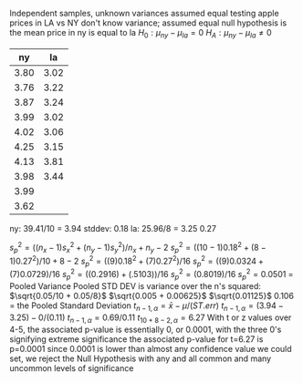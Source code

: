Independent samples, unknown variances assumed equal
testing apple prices in LA vs NY
	don't know variance; assumed equal
null hypothesis is the mean price in ny is equal to la
	$H_0 : \mu_{ny} - \mu_{la} = 0$
	$H_A : \mu_{ny} - \mu_{la} \neq 0$

| ny   | la   |
| ---- | ---- |
| 3.80 | 3.02 |
| 3.76 | 3.22 |
| 3.87 | 3.24 |
| 3.99 | 3.02 |
| 4.02 | 3.06 |
| 4.25 | 3.15 |
| 4.13 | 3.81 |
| 3.98 | 3.44 |
| 3.99 |      |
| 3.62 |      |
ny: 39.41/10 = 3.94
	stddev: 0.18
la: 25.96/8 = 3.25
	0.27

$s^2_p =  ((n_x - 1)s^2_x + (n_y - 1)s^2_y) / n_x + n_y -2$
$s^2_p =  ((10 - 1)0.18^2 + (8 - 1)0.27^2) / 10 + 8 - 2$
$s^2_p =  ((9)0.18^2 + (7)0.27^2) / 16$
$s^2_p =  ((9)0.0324 + (7)0.0729) / 16$
$s^2_p =  ((0.2916) + (.5103)) / 16$
$s^2_p =  (0.8019) / 16$
$s^2_p = 0.0501$ = Pooled Variance
	Pooled STD DEV is variance over the n's squared:
	$\sqrt{0.05/10 + 0.05/8}$
	$\sqrt{0.005 + 0.00625}$
	$\sqrt{0.01125}$
	$0.106$ = the Pooled Standard Deviation
		$t_{n-1, \alpha} = \bar{x} - \mu / (ST.err)$
		$t_{n-1, \alpha} = (3.94-3.25) - 0 / (0.11)$
		$t_{n-1, \alpha} =  0.69 / 0.11$
		$t_{10+8-2, \alpha} =  6.27$
				With t or z values over 4-5, the associated p-value is essentially 0, or 0.0001, with the three 0's signifying extreme significance
				the associated p-value for t=6.27 is p=0.0001
				since 0.0001 is lower than almost any confidence value we could set, we reject the Null Hypothesis with any and all common and many uncommon levels of significance
